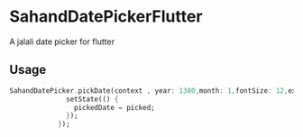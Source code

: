 # SahandDatePickerFlutter
A jalali date picker for flutter


## Usage
````dart
SahandDatePicker.pickDate(context , year: 1380,month: 1,fontSize: 12,extraHeight: 0).then((picked) {
              setState(() {
                pickedDate = picked;
              });
            });
````